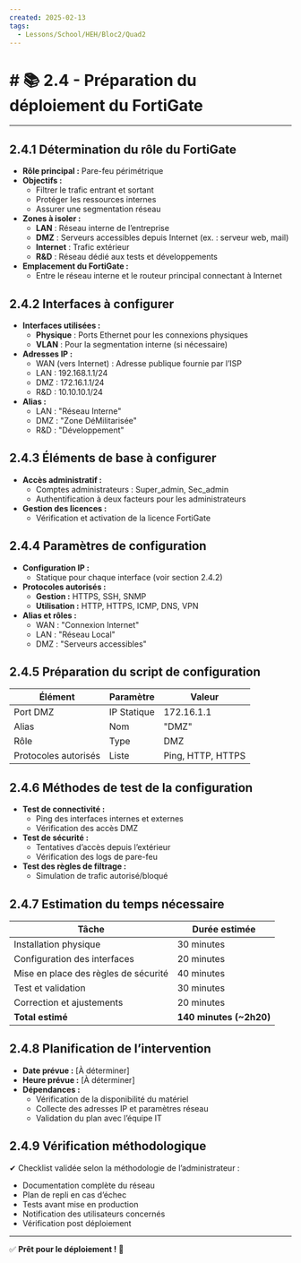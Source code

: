 ```yaml
---
created: 2025-02-13
tags:
  - Lessons/School/HEH/Bloc2/Quad2
---
```


# # 📚  2.4 - Préparation du déploiement du FortiGate

---

## **2.4.1 Détermination du rôle du FortiGate**

- **Rôle principal :** Pare-feu périmétrique
- **Objectifs :**
    - Filtrer le trafic entrant et sortant
    - Protéger les ressources internes
    - Assurer une segmentation réseau
- **Zones à isoler :**
    - **LAN** : Réseau interne de l’entreprise
    - **DMZ** : Serveurs accessibles depuis Internet (ex. : serveur web, mail)
    - **Internet** : Trafic extérieur
    - **R&D** : Réseau dédié aux tests et développements
- **Emplacement du FortiGate :**
    - Entre le réseau interne et le routeur principal connectant à Internet

## **2.4.2 Interfaces à configurer**

- **Interfaces utilisées :**
    - **Physique** : Ports Ethernet pour les connexions physiques
    - **VLAN** : Pour la segmentation interne (si nécessaire)
- **Adresses IP :**
    - WAN (vers Internet) : Adresse publique fournie par l’ISP
    - LAN : 192.168.1.1/24
    - DMZ : 172.16.1.1/24
    - R&D : 10.10.10.1/24
- **Alias :**
    - LAN : "Réseau Interne"
    - DMZ : "Zone DéMilitarisée"
    - R&D : "Développement"

## **2.4.3 Éléments de base à configurer**

- **Accès administratif :**
    - Comptes administrateurs : Super_admin, Sec_admin
    - Authentification à deux facteurs pour les administrateurs
- **Gestion des licences :**
    - Vérification et activation de la licence FortiGate

## **2.4.4 Paramètres de configuration**

- **Configuration IP :**
    - Statique pour chaque interface (voir section 2.4.2)
- **Protocoles autorisés :**
    - **Gestion :** HTTPS, SSH, SNMP
    - **Utilisation :** HTTP, HTTPS, ICMP, DNS, VPN
- **Alias et rôles :**
    - WAN : "Connexion Internet"
    - LAN : "Réseau Local"
    - DMZ : "Serveurs accessibles"

## **2.4.5 Préparation du script de configuration**

|Élément|Paramètre|Valeur|
|---|---|---|
|Port DMZ|IP Statique|172.16.1.1|
|Alias|Nom|"DMZ"|
|Rôle|Type|DMZ|
|Protocoles autorisés|Liste|Ping, HTTP, HTTPS|

## **2.4.6 Méthodes de test de la configuration**

- **Test de connectivité :**
    - Ping des interfaces internes et externes
    - Vérification des accès DMZ
- **Test de sécurité :**
    - Tentatives d’accès depuis l’extérieur
    - Vérification des logs de pare-feu
- **Test des règles de filtrage :**
    - Simulation de trafic autorisé/bloqué

## **2.4.7 Estimation du temps nécessaire**

|Tâche|Durée estimée|
|---|---|
|Installation physique|30 minutes|
|Configuration des interfaces|20 minutes|
|Mise en place des règles de sécurité|40 minutes|
|Test et validation|30 minutes|
|Correction et ajustements|20 minutes|
|**Total estimé**|**140 minutes (~2h20)**|

## **2.4.8 Planification de l’intervention**

- **Date prévue :** [À déterminer]
- **Heure prévue :** [À déterminer]
- **Dépendances :**
    - Vérification de la disponibilité du matériel
    - Collecte des adresses IP et paramètres réseau
    - Validation du plan avec l’équipe IT

## **2.4.9 Vérification méthodologique**

✔ Checklist validée selon la méthodologie de l’administrateur :

- Documentation complète du réseau
- Plan de repli en cas d’échec
- Tests avant mise en production
- Notification des utilisateurs concernés
- Vérification post déploiement

---

✅ **Prêt pour le déploiement !** 🚀